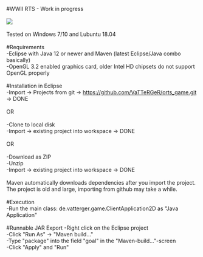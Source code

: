 #WWII RTS - Work in progress<br><br>
<img src="https://i.imgur.com/rydvH0r.jpg"><br><br>
Tested on Windows 7/10 and Lubuntu 18.04<br><br>
#Requirements<br>
-Eclipse with Java 12 or newer and Maven (latest Eclipse/Java combo basically)<br>
-OpenGL 3.2 enabled graphics card, older Intel HD chipsets do not support OpenGL properly<br><br>
#Installation in Eclipse<br>
-Import -> Projects from git -> https://github.com/VaTTeRGeR/orts_game.git -> DONE<br><br>
OR<br><br>
-Clone to local disk<br>
-Import -> existing project into workspace -> DONE<br><br>
OR<br><br>
-Download as ZIP<br>
-Unzip<br>
-Import -> existing project into workspace -> DONE<br><br>
Maven automatically downloads dependencies after you import the project.<br>
The project is old and large, importing from github may take a while.<br><br>
#Execution<br>
-Run the main class: de.vatterger.game.ClientApplication2D as "Java Application"<br><br>
#Runnable JAR Export
-Right click on the Eclipse project<br>
-Click "Run As" -> "Maven build..."<br>
-Type "package" into the field "goal" in the "Maven-build..."-screen<br>
-Click "Apply" and "Run"
